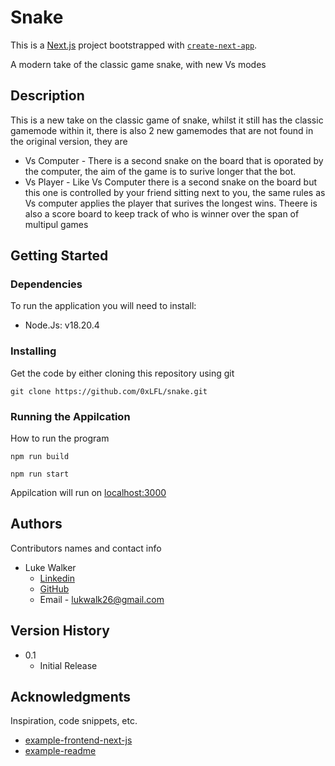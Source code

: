 
# Snake
This is a [Next.js](https://nextjs.org) project bootstrapped with [`create-next-app`](https://nextjs.org/docs/app/api-reference/cli/create-next-app).

A modern take of the classic game snake, with new Vs modes

## Description

This is a new take on the classic game of snake, whilst it still has the classic gamemode within it, there is also 2 new gamemodes that are not found in the original version, they are
* Vs Computer - There is a second snake on the board that is oporated by the computer, the aim of the game is to surive longer that the bot.
* Vs Player - Like Vs Computer there is a second snake on the board but this one is controlled by your friend sitting next to you, the same rules as Vs computer applies the player that surives the longest wins. Theere is also a score board to keep track of who is winner over the span of multipul games

## Getting Started

### Dependencies
To run the application you will need to install:
* Node.Js: v18.20.4

### Installing

Get the code by either cloning this repository using git

```
git clone https://github.com/0xLFL/snake.git
```

### Running the Appilcation

How to run the program
```
npm run build

npm run start
```
Appilcation will run on [localhost:3000](http://localhost:3000)

## Authors

Contributors names and contact info
* Luke Walker 
    * [Linkedin](www.linkedin.com/in/luke-walker-914b2a279)
    * [GitHub](https://github.com/0xLFL)
    * Email - lukwalk26@gmail.com

## Version History
* 0.1
    * Initial Release

## Acknowledgments

Inspiration, code snippets, etc.
* [example-frontend-next-js](https://github.com/sanity-io/example-frontend-next-js)
* [example-readme](https://gist.github.com/DomPizzie/7a5ff55ffa9081f2de27c315f5018afc)

